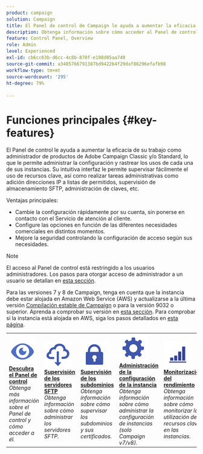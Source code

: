 ```yaml
---
product: campaign
solution: Campaign
title: El Panel de control de Campaign le ayuda a aumentar la eficacia de su trabajo como administrador de productos de Adobe Campaign Standard o Classic.
description: Obtenga información sobre cómo acceder al Panel de control
feature: Control Panel, Overview
role: Admin
level: Experienced
exl-id: cb6cc63b-d6cc-4c8b-870f-e108d05aa740
source-git-commit: a3485766791387bd9422b4f29daf86296efafb98
workflow-type: tm+mt
source-wordcount: '295'
ht-degree: 79%

---
```


# Funciones principales {#key-features}

El Panel de control le ayuda a aumentar la eficacia de su trabajo como administrador de productos de Adobe Campaign Classic y/o Standard, lo que le permite administrar la configuración y rastrear los usos de cada una de sus instancias. Su intuitiva interfaz le permite supervisar fácilmente el uso de recursos clave, así como realizar tareas administrativas como adición direcciones IP a listas de permitidos, supervisión de almacenamiento SFTP, administración de claves, etc.

Ventajas principales:

* Cambie la configuración rápidamente por su cuenta, sin ponerse en contacto con el Servicio de atención al cliente.
* Configure las opciones en función de las diferentes necesidades comerciales en distintos momentos.
* Mejore la seguridad controlando la configuración de acceso según sus necesidades.

>[!NOTE]
>
>El acceso al Panel de control está restringido a los usuarios administradores. Los pasos para otorgar acceso de administrador a un usuario se detallan en [esta sección](managing-permissions.md).
>
>Para las versiones 7 y 8 de Campaign, tenga en cuenta que la instancia debe estar alojada en Amazon Web Service (AWS) y actualizarse a la última versión [Compilación estable de Campaign](https://experienceleague.adobe.com/docs/campaign-classic/using/release-notes/rn-overview.html?lang=es#rn-statuses) o para la versión 9032 o superior. Aprenda a comprobar su versión en [esta sección](https://experienceleague.adobe.com/docs/campaign-classic/using/getting-started/starting-with-adobe-campaign/launching-adobe-campaign.html?lang=es#getting-your-campaign-version). Para comprobar si la instancia está alojada en AWS, siga los pasos detallados en [esta página](../../faq.md#hosted-aws).

<table style="table-layout:fixed">
<tr>
    <td>
        <a href="../../discover/using/accessing-control-panel.md"><img alt="condiciones" src="assets/do-not-localize/discover.png"/></a>
        <div><a href="../../discover/using/accessing-control-panel.md"><strong>Descubra el Panel de control</strong></a></div>
        <em>Obtenga más información sobre el Panel de control y cómo acceder a él.</em>
    </td>
    <td>
        <a href="../../sftp/using/about-sftp-management.md"><img alt="condiciones" src="assets/do-not-localize/sftp.png"/></a>
        <div><a href="../../sftp/using/about-sftp-management.md"><strong>Supervisión de los servidores SFTP</strong></a></div>
        <em>Obtenga información sobre cómo administrar los servidores SFTP.</em>
    </td>
    <td>
        <a href="../../subdomains-certificates/using/subdomains-branding.md"><img alt="condiciones" src="assets/do-not-localize/subdomains.png"/></a>
        <div><a href="../../subdomains-certificates/using/subdomains-branding.md"><strong>Supervisión de los subdominios</strong></a></div>
        <em>Obtenga información sobre cómo supervisar los subdominios y sus certificados.</em>
    </td>
    <td>
        <a href="../../instances-settings/using/ip-allow-listing-instance-access.md"><img alt="condiciones" src="assets/do-not-localize/instance_settings.png"/></a>
        <div><a href="../../instances-settings/using/ip-allow-listing-instance-access.md"><strong>Administración de la configuración de la instancia</strong></a></div>
        <em>Obtenga información sobre cómo administrar la configuración de instancias (solo Campaign v7/v8).</em>
    </td>
    <td>
        <a href="../../performance-monitoring/using/about-performance-monitoring.md"><img alt="condiciones" src="assets/do-not-localize/monitoring-performance.png"/></a>
        <div><a href="../../performance-monitoring/using/about-performance-monitoring.md"><strong>Monitorización del rendimiento</strong></a></div>
        <em>Obtenga información sobre cómo monitorizar la utilización de recursos clave en las instancias.</em>
    </td>
</tr>
</table>
